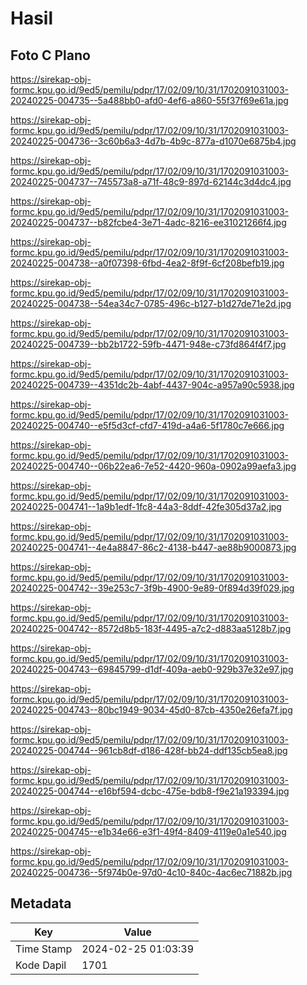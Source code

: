# Hasil

## Foto C Plano

https://sirekap-obj-formc.kpu.go.id/9ed5/pemilu/pdpr/17/02/09/10/31/1702091031003-20240225-004735--5a488bb0-afd0-4ef6-a860-55f37f69e61a.jpg

https://sirekap-obj-formc.kpu.go.id/9ed5/pemilu/pdpr/17/02/09/10/31/1702091031003-20240225-004736--3c60b6a3-4d7b-4b9c-877a-d1070e6875b4.jpg

https://sirekap-obj-formc.kpu.go.id/9ed5/pemilu/pdpr/17/02/09/10/31/1702091031003-20240225-004737--745573a8-a71f-48c9-897d-62144c3d4dc4.jpg

https://sirekap-obj-formc.kpu.go.id/9ed5/pemilu/pdpr/17/02/09/10/31/1702091031003-20240225-004737--b82fcbe4-3e71-4adc-8216-ee31021266f4.jpg

https://sirekap-obj-formc.kpu.go.id/9ed5/pemilu/pdpr/17/02/09/10/31/1702091031003-20240225-004738--a0f07398-6fbd-4ea2-8f9f-6cf208befb19.jpg

https://sirekap-obj-formc.kpu.go.id/9ed5/pemilu/pdpr/17/02/09/10/31/1702091031003-20240225-004738--54ea34c7-0785-496c-b127-b1d27de71e2d.jpg

https://sirekap-obj-formc.kpu.go.id/9ed5/pemilu/pdpr/17/02/09/10/31/1702091031003-20240225-004739--bb2b1722-59fb-4471-948e-c73fd864f4f7.jpg

https://sirekap-obj-formc.kpu.go.id/9ed5/pemilu/pdpr/17/02/09/10/31/1702091031003-20240225-004739--4351dc2b-4abf-4437-904c-a957a90c5938.jpg

https://sirekap-obj-formc.kpu.go.id/9ed5/pemilu/pdpr/17/02/09/10/31/1702091031003-20240225-004740--e5f5d3cf-cfd7-419d-a4a6-5f1780c7e666.jpg

https://sirekap-obj-formc.kpu.go.id/9ed5/pemilu/pdpr/17/02/09/10/31/1702091031003-20240225-004740--06b22ea6-7e52-4420-960a-0902a99aefa3.jpg

https://sirekap-obj-formc.kpu.go.id/9ed5/pemilu/pdpr/17/02/09/10/31/1702091031003-20240225-004741--1a9b1edf-1fc8-44a3-8ddf-42fe305d37a2.jpg

https://sirekap-obj-formc.kpu.go.id/9ed5/pemilu/pdpr/17/02/09/10/31/1702091031003-20240225-004741--4e4a8847-86c2-4138-b447-ae88b9000873.jpg

https://sirekap-obj-formc.kpu.go.id/9ed5/pemilu/pdpr/17/02/09/10/31/1702091031003-20240225-004742--39e253c7-3f9b-4900-9e89-0f894d39f029.jpg

https://sirekap-obj-formc.kpu.go.id/9ed5/pemilu/pdpr/17/02/09/10/31/1702091031003-20240225-004742--8572d8b5-183f-4495-a7c2-d883aa5128b7.jpg

https://sirekap-obj-formc.kpu.go.id/9ed5/pemilu/pdpr/17/02/09/10/31/1702091031003-20240225-004743--69845799-d1df-409a-aeb0-929b37e32e97.jpg

https://sirekap-obj-formc.kpu.go.id/9ed5/pemilu/pdpr/17/02/09/10/31/1702091031003-20240225-004743--80bc1949-9034-45d0-87cb-4350e26efa7f.jpg

https://sirekap-obj-formc.kpu.go.id/9ed5/pemilu/pdpr/17/02/09/10/31/1702091031003-20240225-004744--961cb8df-d186-428f-bb24-ddf135cb5ea8.jpg

https://sirekap-obj-formc.kpu.go.id/9ed5/pemilu/pdpr/17/02/09/10/31/1702091031003-20240225-004744--e16bf594-dcbc-475e-bdb8-f9e21a193394.jpg

https://sirekap-obj-formc.kpu.go.id/9ed5/pemilu/pdpr/17/02/09/10/31/1702091031003-20240225-004745--e1b34e66-e3f1-49f4-8409-4119e0a1e540.jpg

https://sirekap-obj-formc.kpu.go.id/9ed5/pemilu/pdpr/17/02/09/10/31/1702091031003-20240225-004736--5f974b0e-97d0-4c10-840c-4ac6ec71882b.jpg


## Metadata

| Key        | Value               |
| ---------- | ------------------- |
| Time Stamp | 2024-02-25 01:03:39 |
| Kode Dapil | 1701                |



